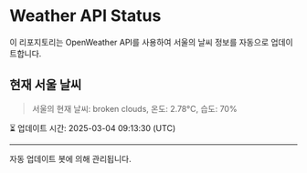 
# Weather API Status

이 리포지토리는 OpenWeather API를 사용하여 서울의 날씨 정보를 자동으로 업데이트합니다.

## 현재 서울 날씨
> 서울의 현재 날씨: broken clouds, 온도: 2.78°C, 습도: 70%

⏳ 업데이트 시간: 2025-03-04 09:13:30 (UTC)

---
자동 업데이트 봇에 의해 관리됩니다.
